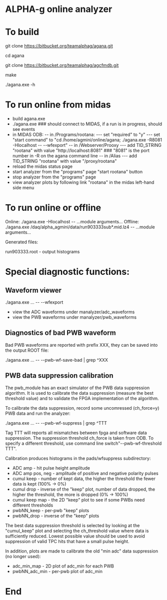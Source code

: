# ALPHA-g online analyzer

# To build

git clone https://bitbucket.org/teamalphag/agana.git

cd agana

git clone https://bitbucket.org/teamalphag/agcfmdb.git

make

./agana.exe -h


# To run online from midas

- build agana.exe
- ./agana.exe ### should connect to MIDAS, if a run is in progress, should see events
- in MIDAS ODB:
-- in /Programs/rootana:
--- set "required" to "y"
--- set "start command" to "cd /home/agmini/online/agana; ./agana.exe -R8081 -Hlocalhost -- --wfexport"
-- in /Webserver/Prooxy
--- add TID_STRING "rootana" with value "http://localhost:8081" ### "8081" is the port number in -R on the agana command line
-- in /Alias
--- add TID_STRING "rootana" with value "/proxy/rootana"
- reload the midas status page
- start analyzer from the "programs" page "start rootana" button
- stop analyzer from the "programs" page
- view analyzer plots by following link "rootana" in the midas left-hand side menu

# To run online or offline

Online: ./agana.exe -Hlocalhost -- ...module arguments...
Offline: ./agana.exe /daq/alpha_agmini/data/run903333sub*.mid.lz4 -- ...module arguments...

Generated files:

run903333.root - output histograms

# Special diagnostic functions:

## Waveform viewer

./agana.exe ... -- --wfexport

- view the ADC waveforms under manalyzer/adc_waveforms
- view the PWB waveforms under manalyzer/pwb_waveforms

## Diagnostics of bad PWB waveform

Bad PWB waveforms are reported with prefix XXX, they can
be saved into the output ROOT file:

./agana.exe ... -- --pwb-wf-save-bad | grep ^XXX

## PWB data suppression calibration

The pwb_module has an exact simulator of the PWB data suppression algorithm. It is used
to calibrate the data suppression (measure the best threshold value) and
to validate the FPGA implementation of the algorithm.

To calibrate the data suppression, record some uncomressed (ch_force=y) PWB data
and run the analyzer:

./agana.exe ... -- --pwb-wf-suppress | grep ^TTT

Tag TTT will reports all mismatches between fpga and software data suppression. The suppression
threshold ch_force is taken from ODB. To specify a different threshold, use command
line switch"--pwb-wf-threshold TTT".

Calibration produces histograms in the pads/wfsuppress subdirectory:

- ADC amp - hit pulse height amplitude
- ADC amp pos, neg - amplitude of positive and negative polarity pulses
- cumul keep - number of kept data, the higher the threshold the fewer data is kept (100% -> 0%)
- cumul drop - inverse of the "keep" plot, number of data dropped, the higher the threshold, the more is dropped (0% -> 100%)
- cumul keep map - the 2D "keep" plot to see if some PWBs need different thresholds
- pwbNN_keep - per-pwb "keep" plots
- pwbNN_drop - inverse of the "keep" plots

The best data suppression threshold is selected by looking at the "cumul_keep" plot
and selecting the ch_threshold value where data is sufficiently reduced. Lowest possible
value should be used to avoid suppression of valid TPC hits that have a small pulse height.

In addition, plots are made to calibrate the old "min adc" data suppression (no longer used):

- adc_min_map - 2D plot of adc_min for each PWB
- pwbNN_adc_min - per-pwb plot of adc_min

# End
